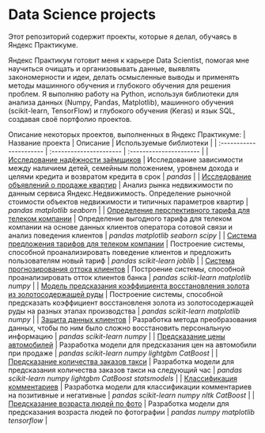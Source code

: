 # Data Science projects
Этот репозиторий содержит проекты, которые я делал, обучаясь в Яндекс Практикуме.


Яндекс Практикум готовит меня к карьере Data Scientist, помогая мне научиться очищать и организовывать данные, выявлять закономерности и идеи, делать осмысленные выводы и применять методы машинного обучения и глубокого обучения для решения проблем. Я выполняю работу на Python, используя библиотеки для анализа данных (Numpy, Pandas, Matplotlib), машинного обучения (scikit-learn, TensorFlow) и глубокого обучения (Keras) и язык SQL, создавая своё портфолио проектов.

Описание некоторых проектов, выполненных в Яндекс Практикуме:
| Название проекта | Описание | Используемые библиотеки | 
| :---------------------- | :---------------------- | :---------------------- |
| [Исследование надёжности заёмщиков](ссылка) | Исследование зависимости между наличием детей, семейным положением, уровнем дохода и целями кредита и возвратом кредита в срок | *pandas* |
| [Исследование объявлений о продаже квартир](ссылка) | Анализ рынка недвижимости по данным сервиса Яндекс.Недвижимость. Определение рыночной стоимости объектов недвижимости и типичных параметров квартир | *pandas* *matplotlib* *seaborn* |
| [Определение перспективного тарифа для телеком компании](ссылка) | Определение выгодного тарифа для телеком компании на основе данных клиентов оператора сотовой связи и анализ поведения клиентов | *pandas* *matplotlib* *seaborn* *scipy* |
| [Система предложения тарифов для телеком компании](ссылка) | Построение системы, способной проанализировать поведение клиентов и предложить пользователям новый тариф | *pandas* *scikit-learn* *joblib* |
| [Система прогнозирования оттока клиентов](ссылка) | Построение системы, способной проанализировать отток клиентов банка | *pandas* *scikit-learn* *matplotlib* *numpy* |
| [Модель предсказания коэффициента восстановления золота из золотосодержащей руды](ссылка) | Построение системы, способной предсказать коэффициент восстановленя золота из золотосодержащей руды на разных этапах производства | *pandas* *scikit-learn* *matplotlib* *numpy* |
| [Защита данных клиентов](ссылка) | Разработка метода преобразования данных, чтобы по ним было сложно восстановить персональную информацию | *pandas* *scikit-learn* *numpy* |
| [Предсказание цены автомобилей](ссылка) | Разработка модели для предсказания цен на автомобили при продаже | *pandas* *scikit-learn* *numpy* *lightgbm* *CatBoost* |
| [Предсказание количества заказов такси](ссылка) | Разработка модели для предсказания количества заказов такси на следующий час | *pandas* *scikit-learn* *numpy* *lightgbm* *CatBoost* *statsmodels* |
| [Классификация комментариев](ссылка) | Разработка модели для классификации комментариев на позитивные и негативные | *pandas* *scikit-learn* *numpy* *nltk* *CatBoost* |
| [Предсказание возраста людей по фото](ссылка) | Разработка модели для предсказания возраста людей по фотографии | *pandas* *numpy* *matplotlib* *tensorflow* |

